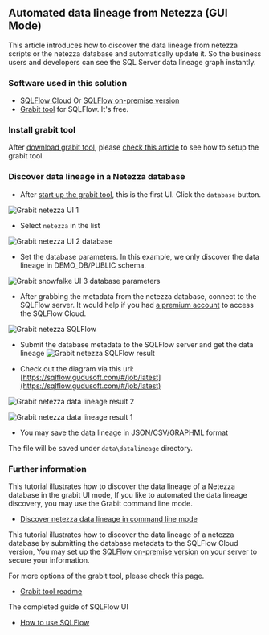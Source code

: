 ## Automated data lineage from Netezza (GUI Mode)
This article introduces how to discover the data lineage from netezza scripts or the netezza database and automatically update it. 
So the business users and developers can see the SQL Server data lineage graph instantly.

### Software used in this solution
- [SQLFlow Cloud](https://sqlflow.gudusoft.com) Or [SQLFlow on-premise version](https://www.gudusoft.com/sqlflow-on-premise-version/)
- [Grabit tool](https://www.gudusoft.com/grabit/) for SQLFlow. It's free.


### Install grabit tool
After [download grabit tool](https://www.gudusoft.com/grabit/), please [check this article](https://github.com/sqlparser/sqlflow_public/tree/master/grabit) 
to see how to setup the grabit tool.

### Discover data lineage in a Netezza database
- After [start up the grabit tool](https://github.com/sqlparser/sqlflow_public/tree/master/grabit#running-the-grabit-tool), this is the first UI.
Click the `database` button.

![Grabit netezza UI 1](grabit-netezza-1.png)

-  Select `netezza` in the list

![Grabit netezza UI 2 database](grabit-netezza-2-database.png)

- Set the database parameters. In this example, we only discover the data lineage in DEMO_DB/PUBLIC schema.

![Grabit snowfalke UI 3 database parameters](grabit-netezza-3-database-parameters.png)

- After grabbing the metadata from the netezza database, connect to the SQLFlow server. 
It would help if you had [a premium account](https://github.com/sqlparser/sqlflow_public/blob/master/sqlflow-userid-secret.md) to access the SQLFlow Cloud.

![Grabit netezza SQLFlow](grabit-netezza-4-sqlflow.png)

- Submit the database metadata to the SQLFlow server and get the data lineage 
![Grabit netezza SQLFlow result](grabit-netezza-5-sqlflow-result.png)

- Check out the diagram via this url: [https://sqlflow.gudusoft.com/#/job/latest](https://sqlflow.gudusoft.com/#/job/latest)

![Grabit netezza data lineage result 2](grabit-netezza-7-data-lineage-result.png)

![Grabit netezza data lineage result 1](grabit-netezza-6-data-lineage-result.png)

- You may save the data lineage in JSON/CSV/GRAPHML format

The file will be saved under `data\datalineage` directory.

### Further information
This tutorial illustrates how to discover the data lineage of a Netezza database in the grabit UI mode,
If you like to automated the data lineage discovery, you may use the Grabit command line mode.

- [Discover netezza data lineage in command line mode](grabit-netezza-command-line.md)


This tutorial illustrates how to discover the data lineage of a netezza database by submitting the database
metadata to the SQLFlow Cloud version, You may set up the [SQLFlow on-premise version](https://www.gudusoft.com/sqlflow-on-premise-version/)
on your server to secure your information.

For more options of the grabit tool, please check this page.
- [Grabit tool readme](https://github.com/sqlparser/sqlflow_public/tree/master/grabit)

The completed guide of SQLFlow UI
- [How to use SQLFlow](https://github.com/sqlparser/sqlflow_public/blob/master/sqlflow_guide.md)
